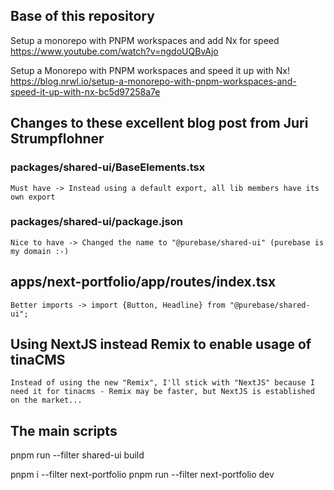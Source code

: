 ## Base of this repository

Setup a monorepo with PNPM workspaces and add Nx for speed
https://www.youtube.com/watch?v=ngdoUQBvAjo

Setup a Monorepo with PNPM workspaces and speed it up with Nx!
https://blog.nrwl.io/setup-a-monorepo-with-pnpm-workspaces-and-speed-it-up-with-nx-bc5d97258a7e

## Changes to these excellent blog post from Juri Strumpflohner

### packages/shared-ui/BaseElements.tsx

    Must have -> Instead using a default export, all lib members have its own export


### packages/shared-ui/package.json

    Nice to have -> Changed the name to "@purebase/shared-ui" (purebase is my domain :-) 

## apps/next-portfolio/app/routes/index.tsx 

    Better imports -> import {Button, Headline} from "@purebase/shared-ui";

## Using NextJS instead Remix to enable usage of tinaCMS

    Instead of using the new "Remix", I'll stick with "NextJS" because I need it for tinacms - Remix may be faster, but NextJS is established on the market...


## The main scripts

pnpm run --filter shared-ui build

pnpm i --filter next-portfolio
pnpm run --filter next-portfolio dev

